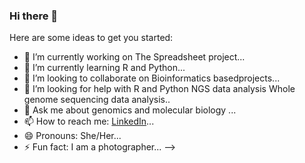 ### Hi there 👋


Here are some ideas to get you started:

- 🔭 I’m currently working on The Spreadsheet project...
- 🌱 I’m currently learning R and Python...
- 👯 I’m looking to collaborate on Bioinformatics basedprojects...
- 🤔 I’m looking for help with R and Python NGS data analysis Whole genome sequencing data analysis..
- 💬 Ask me about genomics and molecular biology ...
- 📫 How to reach me: [LinkedIn](https://www.linkedin.com/in/orinda/)...
- 😄 Pronouns: She/Her...
- ⚡ Fun fact: I am a photographer...
-->
